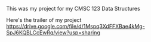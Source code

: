 This was my project for my CMSC 123 Data Structures 

Here's the trailer of my project https://drive.google.com/file/d/1Mspq3XdFFXBae4kMg-SpJ6KQBLCcEwRq/view?usp=sharing
